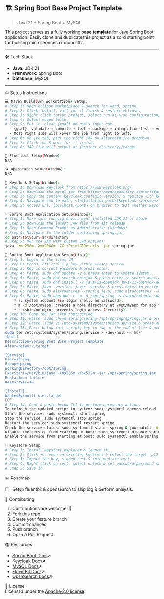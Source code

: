 ## 🏗️ Spring Boot Base Project Template

> Java 21 + Spring Boot + MySQL

This project serves as a fully working **base template** for Java Spring Boot application. Easily clone and duplicate this project as a solid starting point for building microservices or monoliths.

---

🛠 Tech Stack
- **Java:** JDK 21  
- **Framework:** Spring Boot  
- **Database:** MySQL 

---

⚙️ Setup Instructions

```bash
💻 Maven Build(Own workstation) Setup:
# Step 1: Open eclipse marketplace & search for word, spring.
# Step 2: Click install, wait for it finish & restart eclipse.
# Step 3: Right click target project, select run as->run configurations.
# Step 4: Select maven build.
# Step 5: Put in, clean {goal} on goals input box.
  - {goal}: validate → compile → test → package → integration-test → verify → install → deploy
  - Most right side will cover the job from right to left.
# Step 6: On jre tab, pick the right jdk on alternate jre dropdown.
# Step 7: Click run & wait for it finish.
# Step 8: JAR file will output at {project directory}/target

📡 Fluentbit Setup(Window):
N/A

🔍 OpenSearch Setup(Window):
N/A

🔐 Keycloak Setup(Window):
# Step 1: Download keycloak from https://www.keycloak.org/
# Step 2: Download the mysql jar from https://mvnrepository.com/artifact/com.mysql/mysql-connector-j & put at <Installation path>\keycloak-<version>\providers
# Step 3: Copy the content keycloak.conf(git version) & replace with keycloak.conf at path, <Installation path>\keycloak-<version>\conf.  
# Step 4: Navigate cmd to path, <Installation path>\keycloak-<version>\bin & run, kc.bat start --optimized
# Step 5: Access url, localhost:<port> on browser to test whether keycloak is accessible. For further setup, please refer to https://www.keycloak.org/guides.

🌱 Spring Boot Application Setup(Window):
# Step 1: Make sure running environment installed JDK 21 or above
# Step 2: Download the latest JAR file from git release
# Step 3: Open Command Prompt as Administrator (Windows)
# Step 4: Navigate to the folder containing spring.jar
cd path\to\your\jar\directory
# Step 5: Run the JAR with custom JVM options
java -Xms256m -Xmx2048m -XX:+PrintGCDetails -jar spring.jar

🌱 Spring Boot Application Setup(Linux):
# Step 1: Login to the linux VM
# Step 2: Press left ctrl + p key within winscp screen.
# Step 3: Key in correct password & press enter.
# Step 4: Paste, sudo dnf update -y & press enter to update system.
# Step 5: Paste, sudo dnf search openjdk & press enter to search available Java versions.
# Step 6: Paste, sudo dnf install -y java-21-openjdk java-21-openjdk-devel & press enter to install Java.
# Step 7: Paste, java -version, javac -version & press enter to verify Java version.
# Step 8: Paste, sudo alternatives --config java, sudo alternatives --config javac & press enter to configure which Java version to use if there are multiple of it.
# Step 9: Paste, sudo useradd -r -m -d /opt/spring -s /sbin/nologin spring & press enter.
	* r: system account (no login shell, no password).
	* m -d /opt/myapp: creates a home directory at /opt/myapp for app files.
	* s /sbin/nologin: prevents login access (security).
# Step 10: Copy the jar into /opt/spring.
# Step 11: Paste, sudo chown spring:spring /opt/spring/spring.jar & press enter.
# Step 12: Paste, sudo vi /etc/systemd/system/spring.service & press enter.
# Step 13: Paste below full script, key in :wq at the end of line & press enter. It will save as file.
sudo tee /etc/systemd/system/spring.service > /dev/null <<'EOF'
[Unit]
Description=Spring Boot Base Project Template
After=network.target

[Service]
User=spring
Group=spring
WorkingDirectory=/opt/spring
ExecStart=/usr/bin/java -Xms256m -Xmx512m -jar /opt/spring/spring.jar
Restart=on-failure
RestartSec=10

[Install]
WantedBy=multi-user.target
EOF
# Step 14: Copt & paste below CLI to perform necessary action.
To refresh the updated script to system: sudo systemctl daemon-reload
Start the service: sudo systemctl start spring
Stop the service: sudo systemctl stop spring
Restart the service: sudo systemctl restart spring
Check the service status: sudo systemctl status spring & journalctl -u spring -f
Disable the service from starting at boot: sudo systemctl disable spring
Enable the service from starting at boot: sudo systemctl enable spring

🔑 Keystore Setup:
# Step 1: Install keystore explorer & launch it. 
# Step 2: Click on, open an existing keystore & select the target .p12 file.
# Step 3: Import the key, signed cert & intermediate cert.
# Step 4: Right click on cert, select unlock & set password(password same as .p12 itself).
# Step 5: Save it.
```
📊 Roadmap<br>
- [ ] Setup fluentbit & opensearch to ship log & perform analysis.

🤝 Contributing<br>
1. Contributions are welcome! 🚀
2. Fork this repo
3. Create your feature branch
4. Commit changes
5. Push branch
6. Open a Pull Request

📚 Resources<br>
- [Spring Boot Docs](https://docs.spring.io/spring-boot/index.html)↗
- [Keycloak Docs](https://www.keycloak.org/documentation)↗
- [MySQL Docs](https://dev.mysql.com/doc/)↗
- [FluentBit Docs](https://docs.fluentbit.io/manual)↗
- [OpenSearch Docs](https://docs.opensearch.org/latest/)↗

📝 License<br>
Licensed under the [Apache-2.0 license](https://github.com/jleong94/spring?tab=Apache-2.0-1-ov-file).